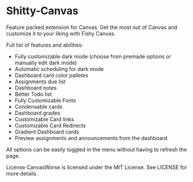 # Shitty-Canvas
Feature packed extension for Canvas.
Get the most out of Canvas and customize it to your liking with Fishy Canvas.

Full list of features and abilities:
- Fully customizable dark mode (choose from premade options or manually edit dark mode)
- Automatic scheduling for dark mode
- Dashboard card color palletes
- Assignments due list
- Dashboard notes
- Better Todo list
- Fully Customizable Fonts
- Condensable cards
- Dashboard grades
- Customizable Card links
- Customizable Card Redirects
- Gradient Dashboard cards
- Preview assignments and announcements from the dashboard

All options can be easily toggled in the menu without having to refresh the page.



License
CanvasWorse is licensed under the MIT License. See LICENSE for more details.
